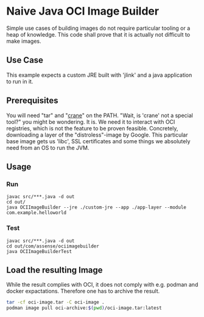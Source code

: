 # Naive Java OCI Image Builder
Simple use cases of building images do not require particular tooling or a heap of knowledge. This code shall prove that it is actually not difficult to make images.

## Use Case
This example expects a custom JRE built with 'jlink' and a java application to run in it.

## Prerequisites
You will need "tar" and "[crane](https://github.com/google/go-containerregistry/blob/main/cmd/crane/README.md)" on the PATH. "Wait, is 'crane' not a special tool?" you might be wondering. It is. We need it to interact with OCI registries, which is not the feature to be proven feasible. Concretely, downloading a layer of the "distroless"-image by Google. This particular base image gets us 'libc', SSL certificates and some things we absolutely need from an OS to run the JVM.

## Usage
### Run
```fish
javac src/***.java -d out
cd out/
java OCIImageBuilder --jre ./custom-jre --app ./app-layer --module com.example.helloworld
```
### Test
```fish
javac src/***.java -d out
cd out/com/assense/ociimagebuilder
java OCIImageBuilderTest
```

## Load the resulting Image
While the result complies with OCI, it does not comply with e.g. podman and docker expactations. Therefore one has to archive the result.

```bash
tar -cf oci-image.tar -C oci-image .
podman image pull oci-archive:$(pwd)/oci-image.tar:latest
```